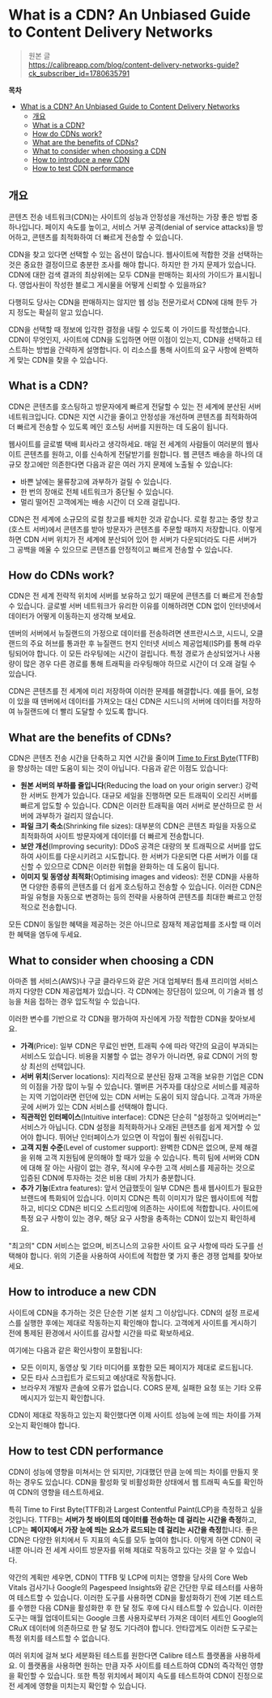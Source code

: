 # What is a CDN? An Unbiased Guide to Content Delivery Networks

> 원본 글  
> https://calibreapp.com/blog/content-delivery-networks-guide?ck_subscriber_id=1780635791

**목차**

- [What is a CDN? An Unbiased Guide to Content Delivery Networks](#what-is-a-cdn-an-unbiased-guide-to-content-delivery-networks)
  - [개요](#개요)
  - [What is a CDN?](#what-is-a-cdn)
  - [How do CDNs work?](#how-do-cdns-work)
  - [What are the benefits of CDNs?](#what-are-the-benefits-of-cdns)
  - [What to consider when choosing a CDN](#what-to-consider-when-choosing-a-cdn)
  - [How to introduce a new CDN](#how-to-introduce-a-new-cdn)
  - [How to test CDN performance](#how-to-test-cdn-performance)

## 개요

콘텐츠 전송 네트워크(CDN)는 사이트의 성능과 안정성을 개선하는 가장 좋은 방법 중 하나입니다. 페이지 속도를 높이고, 서비스 거부 공격(denial of service attacks)을 방어하고, 콘텐츠를 최적화하여 더 빠르게 전송할 수 있습니다.

CDN을 찾고 있다면 선택할 수 있는 옵션이 많습니다. 웹사이트에 적합한 것을 선택하는 것은 중요한 결정이므로 충분한 조사를 해야 합니다. 하지만 한 가지 문제가 있습니다. CDN에 대한 검색 결과의 최상위에는 모두 CDN을 판매하는 회사의 가이드가 표시됩니다. 영업사원이 작성한 블로그 게시물을 어떻게 신뢰할 수 있을까요?

다행히도 당사는 CDN을 판매하지는 않지만 웹 성능 전문가로서 CDN에 대해 한두 가지 정도는 확실히 알고 있습니다.

CDN을 선택할 때 정보에 입각한 결정을 내릴 수 있도록 이 가이드를 작성했습니다. CDN이 무엇인지, 사이트에 CDN을 도입하면 어떤 이점이 있는지, CDN을 선택하고 테스트하는 방법을 간략하게 설명합니다. 이 리소스를 통해 사이트의 요구 사항에 완벽하게 맞는 CDN을 찾을 수 있습니다.

## What is a CDN?

CDN은 콘텐츠를 호스팅하고 방문자에게 빠르게 전달할 수 있는 전 세계에 분산된 서버 네트워크입니다. CDN은 지연 시간을 줄이고 안정성을 개선하며 콘텐츠를 최적화하여 더 빠르게 전송할 수 있도록 메인 호스팅 서버를 지원하는 데 도움이 됩니다.

웹사이트를 글로벌 택배 회사라고 생각하세요. 매일 전 세계의 사람들이 여러분의 웹사이트 콘텐츠를 원하고, 이를 신속하게 전달받기를 원합니다. 웹 콘텐츠 배송을 하나의 대규모 창고에만 의존한다면 다음과 같은 여러 가지 문제에 노출될 수 있습니다:

- 바쁜 날에는 물류창고에 과부하가 걸릴 수 있습니다.
- 한 번의 장애로 전체 네트워크가 중단될 수 있습니다.
- 멀리 떨어진 고객에게는 배송 시간이 더 오래 걸립니다.

CDN은 전 세계에 소규모의 로컬 창고를 배치한 것과 같습니다. 로컬 창고는 중앙 창고(호스트 서버)에서 콘텐츠를 받아 방문자가 콘텐츠를 주문할 때까지 저장합니다. 이렇게 하면 CDN 서버 위치가 전 세계에 분산되어 있어 한 서버가 다운되더라도 다른 서버가 그 공백을 메울 수 있으므로 콘텐츠를 안정적이고 빠르게 전송할 수 있습니다.

## How do CDNs work?

CDN은 전 세계 전략적 위치에 서버를 보유하고 있기 때문에 콘텐츠를 더 빠르게 전송할 수 있습니다. 글로벌 서버 네트워크가 유리한 이유를 이해하려면 CDN 없이 인터넷에서 데이터가 어떻게 이동하는지 생각해 보세요.

덴버의 서버에서 뉴질랜드의 가정으로 데이터를 전송하려면 샌프란시스코, 시드니, 오클랜드의 주요 허브를 통과한 후 뉴질랜드 현지 인터넷 서비스 제공업체(ISP)를 통해 라우팅되어야 합니다. 이 모든 라우팅에는 시간이 걸립니다. 특정 경로가 손상되었거나 사용량이 많은 경우 다른 경로를 통해 트래픽을 라우팅해야 하므로 시간이 더 오래 걸릴 수 있습니다.

CDN은 콘텐츠를 전 세계에 미리 저장하여 이러한 문제를 해결합니다. 예를 들어, 요청이 있을 때 덴버에서 데이터를 가져오는 대신 CDN은 시드니의 서버에 데이터를 저장하여 뉴질랜드에 더 빨리 도달할 수 있도록 합니다.

## What are the benefits of CDNs?

CDN은 콘텐츠 전송 시간을 단축하고 지연 시간을 줄이며 [Time to First Byte](https://calibreapp.com/blog/time-to-first-byte)(TTFB)을 향상하는 데만 도움이 되는 것이 아닙니다. 다음과 같은 이점도 있습니다:

- **원본 서버의 부하를 줄입니다**(Reducing the load on your origin server:) 강력한 서버도 한계가 있습니다. 대규모 세일을 진행하면 모든 트래픽이 오리진 서버를 빠르게 압도할 수 있습니다. CDN은 이러한 트래픽을 여러 서버로 분산하므로 한 서버에 과부하가 걸리지 않습니다.
- **파일 크기 축소**(Shrinking file sizes): 대부분의 CDN은 콘텐츠 파일을 자동으로 최적화하여 사이트 방문자에게 데이터를 더 빠르게 전송합니다.
- **보안 개선**(Improving security): DDoS 공격은 대량의 봇 트래픽으로 서버를 압도하여 사이트를 다운시키려고 시도합니다. 한 서버가 다운되면 다른 서버가 이를 대신할 수 있으므로 CDN은 이러한 위협을 완화하는 데 도움이 됩니다.
- **이미지 및 동영상 최적화**(Optimising images and videos): 전문 CDN을 사용하면 다양한 종류의 콘텐츠를 더 쉽게 호스팅하고 전송할 수 있습니다. 이러한 CDN은 파일 유형을 자동으로 변경하는 등의 전략을 사용하여 콘텐츠를 최대한 빠르고 안정적으로 전송합니다.

모든 CDN이 동일한 혜택을 제공하는 것은 아니므로 잠재적 제공업체를 조사할 때 이러한 혜택을 염두에 두세요.

## What to consider when choosing a CDN

아마존 웹 서비스(AWS)나 구글 클라우드와 같은 거대 업체부터 틈새 프리미엄 서비스까지 다양한 CDN 제공업체가 있습니다. 각 CDN에는 장단점이 있으며, 이 기술과 웹 성능을 처음 접하는 경우 압도적일 수 있습니다.

이러한 변수를 기반으로 각 CDN을 평가하여 자신에게 가장 적합한 CDN을 찾아보세요.

- **가격**(Price): 일부 CDN은 무료인 반면, 트래픽 수에 따라 약간의 요금이 부과되는 서비스도 있습니다. 비용을 지불할 수 없는 경우가 아니라면, 유료 CDN이 거의 항상 최선의 선택입니다.
- **서버 위치**(Server locations): 지리적으로 분산된 잠재 고객을 보유한 기업은 CDN의 이점을 가장 많이 누릴 수 있습니다. 멜버른 거주자를 대상으로 서비스를 제공하는 지역 기업이라면 런던에 있는 CDN 서버는 도움이 되지 않습니다. 고객과 가까운 곳에 서버가 있는 CDN 서비스를 선택해야 합니다.
- **직관적인 인터페이스**(Intuitive interface): CDN은 단순히 "설정하고 잊어버리는" 서비스가 아닙니다. CDN 설정을 최적화하거나 오래된 콘텐츠를 쉽게 제거할 수 있어야 합니다. 뛰어난 인터페이스가 있으면 이 작업이 훨씬 쉬워집니다.
- **고객 지원 수준**(Level of customer support): 완벽한 CDN은 없으며, 문제 해결을 위해 고객 지원팀에 문의해야 할 때가 있을 수 있습니다. 특히 팀에 서버와 CDN에 대해 잘 아는 사람이 없는 경우, 적시에 우수한 고객 서비스를 제공하는 것으로 입증된 CDN에 투자하는 것은 비용 대비 가치가 충분합니다.
- **추가 기능**(Extra features): 앞서 언급했듯이 일부 CDN은 틈새 웹사이트가 필요한 브랜드에 특화되어 있습니다. 이미지 CDN은 특히 이미지가 많은 웹사이트에 적합하고, 비디오 CDN은 비디오 스트리밍에 의존하는 사이트에 적합합니다. 사이트에 특정 요구 사항이 있는 경우, 해당 요구 사항을 충족하는 CDN이 있는지 확인하세요.

"최고의" CDN 서비스는 없으며, 비즈니스의 고유한 사이트 요구 사항에 따라 도구를 선택해야 합니다. 위의 기준을 사용하여 사이트에 적합한 몇 가지 좋은 경쟁 업체를 찾아보세요.

## How to introduce a new CDN

사이트에 CDN을 추가하는 것은 단순한 기본 설치 그 이상입니다. CDN의 설정 프로세스를 실행한 후에는 제대로 작동하는지 확인해야 합니다. 고객에게 사이트를 게시하기 전에 통제된 환경에서 사이트를 감사할 시간을 따로 확보하세요.

여기에는 다음과 같은 확인사항이 포함됩니다:

- 모든 이미지, 동영상 및 기타 미디어를 포함한 모든 페이지가 제대로 로드됩니다.
- 모든 타사 스크립트가 로드되고 예상대로 작동합니다.
- 브라우저 개발자 콘솔에 오류가 없습니다. CORS 문제, 실패한 요청 또는 기타 오류 메시지가 있는지 확인합니다.

CDN이 제대로 작동하고 있는지 확인했다면 이제 사이트 성능에 눈에 띄는 차이를 가져오는지 확인해야 합니다.

## How to test CDN performance

CDN이 성능에 영향을 미쳐서는 안 되지만, 기대했던 만큼 눈에 띄는 차이를 만들지 못하는 경우도 있습니다. CDN을 활성화 및 비활성화한 상태에서 웹 트래픽 속도를 확인하여 CDN의 영향을 테스트하세요.

특히 Time to First Byte(TTFB)과 Largest Contentful Paint(LCP)을 측정하고 싶을 것입니다. TTFB는 **서버가 첫 바이트의 데이터를 전송하는 데 걸리는 시간을 측정**하고, LCP는 **페이지에서 가장 눈에 띄는 요소가 로드되는 데 걸리는 시간을 측정**합니다. 좋은 CDN은 다양한 위치에서 두 지표의 속도를 모두 높여야 합니다. 이렇게 하면 CDN이 국내뿐 아니라 전 세계 사이트 방문자를 위해 제대로 작동하고 있다는 것을 알 수 있습니다.

약간의 계획만 세우면, CDN이 TTFB 및 LCP에 미치는 영향을 당사의 Core Web Vitals 검사기나 Google의 Pagespeed Insights와 같은 간단한 무료 테스터를 사용하여 테스트할 수 있습니다. 이러한 도구를 사용하면 CDN을 활성화하기 전에 기본 테스트를 수행한 다음 CDN을 활성화한 후 한 달 정도 후에 다시 테스트할 수 있습니다. 이러한 도구는 매월 업데이트되는 Google 크롬 사용자로부터 가져온 데이터 세트인 Google의 CRuX 데이터에 의존하므로 한 달 정도 기다려야 합니다. 안타깝게도 이러한 도구로는 특정 위치를 테스트할 수 없습니다.

여러 위치에 걸쳐 보다 세분화된 테스트를 원한다면 Calibre 테스트 플랫폼을 사용하세요. 이 플랫폼을 사용하면 원하는 만큼 자주 사이트를 테스트하여 CDN의 즉각적인 영향을 확인할 수 있습니다. 또한 특정 위치에서 페이지 속도를 테스트하여 CDN이 진정으로 전 세계에 영향을 미치는지 확인할 수 있습니다.

